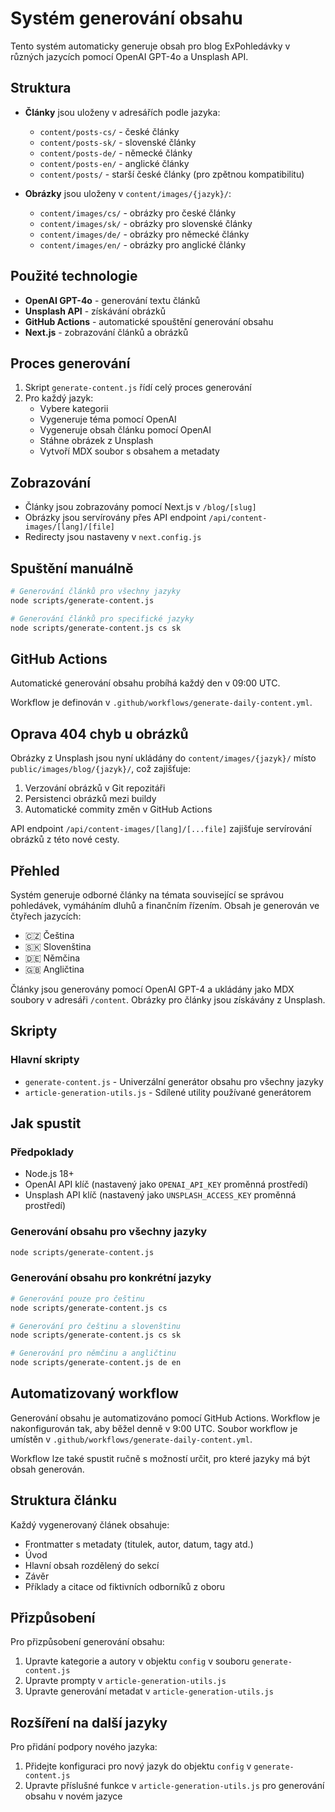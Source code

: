 # Systém generování obsahu

Tento systém automaticky generuje obsah pro blog ExPohledávky v různých jazycích pomocí OpenAI GPT-4o a Unsplash API.

## Struktura

- **Články** jsou uloženy v adresářích podle jazyka:
  - `content/posts-cs/` - české články
  - `content/posts-sk/` - slovenské články 
  - `content/posts-de/` - německé články
  - `content/posts-en/` - anglické články
  - `content/posts/` - starší české články (pro zpětnou kompatibilitu)

- **Obrázky** jsou uloženy v `content/images/{jazyk}/`:
  - `content/images/cs/` - obrázky pro české články
  - `content/images/sk/` - obrázky pro slovenské články
  - `content/images/de/` - obrázky pro německé články
  - `content/images/en/` - obrázky pro anglické články

## Použité technologie

- **OpenAI GPT-4o** - generování textu článků
- **Unsplash API** - získávání obrázků
- **GitHub Actions** - automatické spouštění generování obsahu
- **Next.js** - zobrazování článků a obrázků

## Proces generování

1. Skript `generate-content.js` řídí celý proces generování
2. Pro každý jazyk:
   - Vybere kategorii
   - Vygeneruje téma pomocí OpenAI
   - Vygeneruje obsah článku pomocí OpenAI
   - Stáhne obrázek z Unsplash
   - Vytvoří MDX soubor s obsahem a metadaty

## Zobrazování

- Články jsou zobrazovány pomocí Next.js v `/blog/[slug]`
- Obrázky jsou servírovány přes API endpoint `/api/content-images/[lang]/[file]`
- Redirecty jsou nastaveny v `next.config.js`

## Spuštění manuálně

```bash
# Generování článků pro všechny jazyky
node scripts/generate-content.js

# Generování článků pro specifické jazyky
node scripts/generate-content.js cs sk
```

## GitHub Actions

Automatické generování obsahu probíhá každý den v 09:00 UTC.

Workflow je definován v `.github/workflows/generate-daily-content.yml`.

## Oprava 404 chyb u obrázků

Obrázky z Unsplash jsou nyní ukládány do `content/images/{jazyk}/` místo `public/images/blog/{jazyk}/`, což zajišťuje:

1. Verzování obrázků v Git repozitáři
2. Persistenci obrázků mezi buildy
3. Automatické commity změn v GitHub Actions

API endpoint `/api/content-images/[lang]/[...file]` zajišťuje servírování obrázků z této nové cesty.

## Přehled

Systém generuje odborné články na témata související se správou pohledávek, vymáháním dluhů a finančním řízením. Obsah je generován ve čtyřech jazycích:

- 🇨🇿 Čeština
- 🇸🇰 Slovenština
- 🇩🇪 Němčina
- 🇬🇧 Angličtina

Články jsou generovány pomocí OpenAI GPT-4 a ukládány jako MDX soubory v adresáři `/content`. Obrázky pro články jsou získávány z Unsplash.

## Skripty

### Hlavní skripty

- `generate-content.js` - Univerzální generátor obsahu pro všechny jazyky
- `article-generation-utils.js` - Sdílené utility používané generátorem

## Jak spustit

### Předpoklady

- Node.js 18+
- OpenAI API klíč (nastavený jako `OPENAI_API_KEY` proměnná prostředí)
- Unsplash API klíč (nastavený jako `UNSPLASH_ACCESS_KEY` proměnná prostředí)

### Generování obsahu pro všechny jazyky

```bash
node scripts/generate-content.js
```

### Generování obsahu pro konkrétní jazyky

```bash
# Generování pouze pro češtinu
node scripts/generate-content.js cs

# Generování pro češtinu a slovenštinu
node scripts/generate-content.js cs sk

# Generování pro němčinu a angličtinu
node scripts/generate-content.js de en
```

## Automatizovaný workflow

Generování obsahu je automatizováno pomocí GitHub Actions. Workflow je nakonfigurován tak, aby běžel denně v 9:00 UTC. Soubor workflow je umístěn v `.github/workflows/generate-daily-content.yml`.

Workflow lze také spustit ručně s možností určit, pro které jazyky má být obsah generován.

## Struktura článku

Každý vygenerovaný článek obsahuje:

- Frontmatter s metadaty (titulek, autor, datum, tagy atd.)
- Úvod
- Hlavní obsah rozdělený do sekcí
- Závěr
- Příklady a citace od fiktivních odborníků z oboru

## Přizpůsobení

Pro přizpůsobení generování obsahu:

1. Upravte kategorie a autory v objektu `config` v souboru `generate-content.js`
2. Upravte prompty v `article-generation-utils.js`
3. Upravte generování metadat v `article-generation-utils.js`

## Rozšíření na další jazyky

Pro přidání podpory nového jazyka:

1. Přidejte konfiguraci pro nový jazyk do objektu `config` v `generate-content.js`
2. Upravte příslušné funkce v `article-generation-utils.js` pro generování obsahu v novém jazyce 